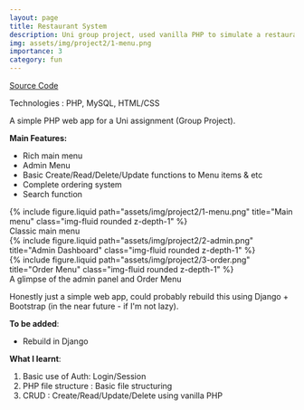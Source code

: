 ```yaml
---
layout: page
title: Restaurant System
description: Uni group project, used vanilla PHP to simulate a restaurant system
img: assets/img/project2/1-menu.png
importance: 3
category: fun
---
```


<a href="https://github.com/by-r/php-foodorderingsystem">Source Code</a>

Technologies : PHP, MySQL, HTML/CSS

A simple PHP web app for a Uni assignment (Group Project).

**Main Features:**
- Rich main menu
- Admin Menu
- Basic Create/Read/Delete/Update functions to Menu items & etc
- Complete ordering system
- Search function

<div class="row">
    <div class="col-sm mt-3 mt-md-0">
        {% include figure.liquid path="assets/img/project2/1-menu.png" title="Main menu" class="img-fluid rounded z-depth-1" %}
    </div>
</div>
<div class="caption">
    Classic main menu
</div>

<div class="row justify-content-sm-center">
    <div class="col-sm-6 mt-3 mt-md-0">
        {% include figure.liquid path="assets/img/project2/2-admin.png" title="Admin Dashboard" class="img-fluid rounded z-depth-1" %}
    </div>
    <div class="col-sm-6 mt-3 mt-md-0">
        {% include figure.liquid path="assets/img/project2/3-order.png" title="Order Menu" class="img-fluid rounded z-depth-1" %}
    </div>
</div>
<div class="caption">
    A glimpse of the admin panel and Order Menu
</div>

Honestly just a simple web app, could probably rebuild this using Django + Bootstrap (in the near future - if I'm not lazy).

**To be added**:
- Rebuild in Django

**What I learnt**:

1. Basic use of Auth: Login/Session
2. PHP file structure : Basic file structuring
3. CRUD : Create/Read/Update/Delete using vanilla PHP